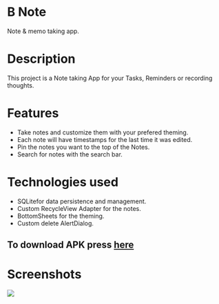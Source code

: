 # B Note
Note & memo taking app.
# Description
This project is a Note taking App for your Tasks, Reminders or recording thoughts.
# Features
- Take notes and customize them with your prefered theming.
- Each note will have timestamps for the last time it was edited.
- Pin the notes you want to the top of the Notes.
- Search for notes with the search bar.

# Technologies used
- SQLitefor data persistence and management.
- Custom RecycleView Adapter for the notes.
- BottomSheets for the theming.
- Custom delete AlertDialog.

## To download APK press [here](https://github.com/AndrewSamir96/B-note/tree/master/Screenshot-APK/B-note.apk)
# Screenshots



<img align="center" src="https://github.com/AndrewSamir96/B-note/tree/master/Screenshot-APK/screenshot.png"/>
